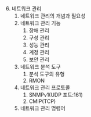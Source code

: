6. 네트워크 관리
   1. 네트워크 관리의 개념과 필요성
   2. 네트워크 관리 기능
      1. 장애 관리
      2. 구성 관리
      3. 성능 관리
      4. 계정 관리
      5. 보안 관리
   3. 네트워크 분석 도구
      1. 분석 도구의 유형
      2. RMON
   4. 네트워크 관리 프로토콜
      1. SNMPv1(UDP 포트:161)
      2. CMIP(TCP)
   5. 네트워크 관리 명령어